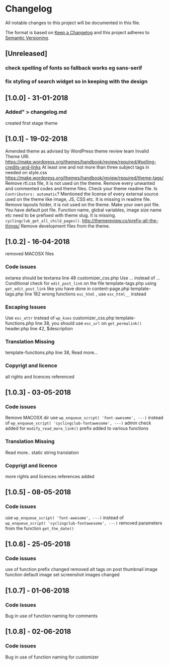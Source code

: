 # Changelog
All notable changes to this project will be documented in this file.

The format is based on [Keep a Changelog](http://keepachangelog.com/en/1.0.0/)
and this project adheres to [Semantic Versioning](http://semver.org/spec/v2.0.0.html).

## [Unreleased]
### check spelling of fonts so fallback works eg sans-serif
### fix styling of search widget so in keeping with the design

## [1.0.0] - 31-01-2018
### Added" > changelog.md
created first stage theme

## [1.0.1] - 19-02-2018
Amended theme as advised by WordPress theme review team
Invalid Theme URI.
https://make.wordpress.org/themes/handbook/review/required/#selling-credits-and-links
At least one and not more than three subject tags in needed on style.css
https://make.wordpress.org/themes/handbook/review/required/theme-tags/
Remove rtl.css file, it is not used on the theme. Remove every unwanted and commented codes and theme files.
Check your theme readme file. Is `Contributors: automatic`?
Mentioned the license of every external source used on the theme like image, JS, CSS etc. It is missing in readme file.
Remove layouts folder, it is not used on the theme.
Make your own pot file. You have default pot file.
Function name, global variables, image size name etc need to be prefixed with theme slug. It is missing. `cyclingclub_get_all_child_pages()`.
http://themereview.co/prefix-all-the-things/
Remove development files from the theme.

## [1.0.2] - 16-04-2018
removed MACOSX files
### Code issues
extarea should be textarea line 48 customizer_css.php
Use &hellip; instead of ...
Conditional check for `edit_post_link` on the file template-tags.php using `get_edit_post_link` like you have done in content-page.php template-tags.php line 182 wrong functions `esc_html` , use `esc_html__` instead
### Escaping Issues
Use `esc_attr` instead of `wp_kses` customizer_css.php
template-functions.php line 38, you should use `esc_url` on `get_permalink()`
header.php line 42, $description
### Translation Missing
template-functions.php line 38, Read more...
### Copyrigt and licence
all rights and licences referenced

## [1.0.3] - 03-05-2018
### Code issues
Remove MACOSX dir
use `wp_enqueue_script( 'font-awesome', ---)` instead of `wp_enqueue_script( 'cyclingclub-fontawesome', ---)`
admin check added for `modify_read_more_link()`
prefix added to various functions
### Translation Missing
Read more.. static string translation
### Copyrigt and licence
more rights and licences references added

## [1.0.5] - 08-05-2018
### Code issues
use `wp_enqueue_script( 'font-awesome', ---)` instead of `wp_enqueue_script( 'cyclingclub-fontawesome', ---)`
removed parameters from the function `get_the_date()`

## [1.0.6] - 25-05-2018
### Code issues
use of function prefix changed
removed alt tags on post thumbnail image function
default image set
screenshot images changed

## [1.0.7] - 01-06-2018
### Code issues
Bug in use of function naming for comments

## [1.0.8] - 02-06-2018
### Code issues
Bug in use of function naming for customizer